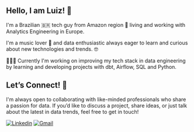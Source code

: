 ## Hello, I am Luiz! 🤘

I'm a Brazilian 🇧🇷 tech guy from Amazon region 🌳 living and working with Analytics Engineering in Europe. 

I'm a music lover 🎸 and data enthusiastic always eager to learn and curious about new technologies and trends. 🤓

👨🏻‍💻 Currently I'm working on improving my tech stack in data engineering by learning and developing projects with dbt, Airflow, SQL and Python.

## Let’s Connect! 🚀
I'm always open to collaborating with like-minded professionals who share a passion for data. If you’d like to discuss a project, share ideas, or just talk about the latest in data trends, feel free to get in touch!

[![Linkedin](https://img.shields.io/badge/LinkedIn-0077B5?style=for-the-badge&logo=linkedin&logoColor=white)](https://www.linkedin.com/in/lamorasjr/)
[![Gmail](https://img.shields.io/badge/Gmail-D14836?style=for-the-badge&logo=gmail&logoColor=white)](mailto:lamorasjr@gmail.com)
